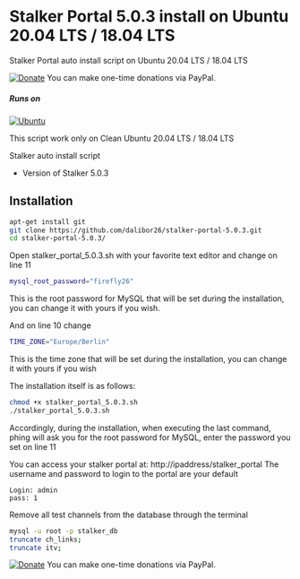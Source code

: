 # Stalker Portal 5.0.3 install on Ubuntu 20.04 LTS / 18.04 LTS

Stalker Portal auto install script on Ubuntu 20.04 LTS / 18.04 LTS

[![Donate](https://img.shields.io/badge/Donate-PayPal-green.svg)](https://paypal.me/DaliborVidovic?country.x=BA&locale.x=en_US)  You can make one-time donations via PayPal.

##### Runs on
[![Ubuntu](https://user-images.githubusercontent.com/12951085/139538206-833d8d33-0d1b-4d51-8ec8-86e5cf14f82e.png)](https://www.ubuntu.com)

This script work only on Clean Ubuntu 20.04 LTS / 18.04 LTS

Stalker auto install script
  * Version of Stalker 5.0.3

## Installation
```bash
apt-get install git
git clone https://github.com/dalibor26/stalker-portal-5.0.3.git
cd stalker-portal-5.0.3/
```

Open stalker_portal_5.0.3.sh with your favorite text editor and change on line 11
```bash
mysql_root_password="firefly26"
```
This is the root password for MySQL that will be set during the installation, you can change it with yours if you wish.


And on line 10 change
```bash
TIME_ZONE="Europe/Berlin"
```
This is the time zone that will be set during the installation, you can change it with yours if you wish

The installation itself is as follows:
```bash
chmod +x stalker_portal_5.0.3.sh
./stalker_portal_5.0.3.sh
```
Accordingly, during the installation, when executing the last command, phing will ask you for the root password for MySQL, enter the password you set on line 11



You can access your stalker portal at: http://ipaddress/stalker_portal The username and password to login to the portal are your default
```
Login: admin
pass: 1
```

Remove all test channels from the database through the terminal
```bash
mysql -u root -p stalker_db
truncate ch_links;
truncate itv;
```


[![Donate](https://img.shields.io/badge/Donate-PayPal-green.svg)](https://paypal.me/DaliborVidovic?country.x=BA&locale.x=en_US)  You can make one-time donations via PayPal.
